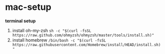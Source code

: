 # mac-setup

**terminal setup**
1. install oh-my-zsh `sh -c "$(curl -fsSL https://raw.github.com/ohmyzsh/ohmyzsh/master/tools/install.sh)"`
1. install homebrew `/bin/bash -c "$(curl -fsSL https://raw.githubusercontent.com/Homebrew/install/HEAD/install.sh)"`
